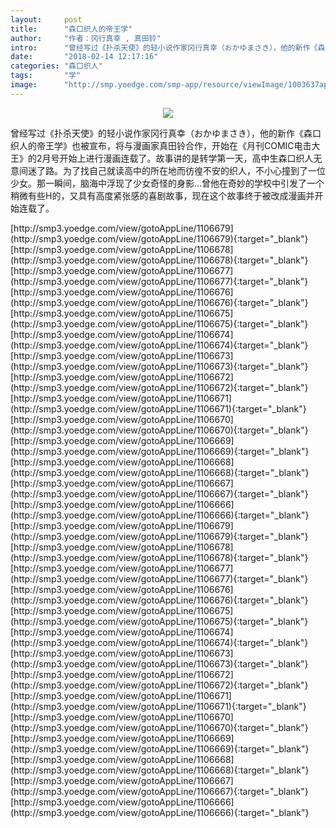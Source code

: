 ```yaml
---
layout:     post
title:      "森口织人的帝王学"
author:     "作者：冈行真幸 , 真田铃"
intro:      "曾经写过《扑杀天使》的轻小说作家冈行真幸（おかゆまさき），他的新作《森口织人的帝王学》也被宣布，将与漫画家真田铃合作，开始在《月刊COMIC电击大王》的2月号开始上进行漫画连载了。故事讲的是转学第一天，高中生森口织人无意间迷了路。为了找自己就读高中的所在地而彷徨不安的织人，不小心撞到了一位少女。那一瞬间，脑海中浮现了少女奇怪的身影…曾他在奇妙的学校中引发了一个稍微有些H的，又具有高度紧张感的喜剧故事，现在这个故事终于被改成漫画并开始连载了。"
date:       "2018-02-14 12:17:16"
categories: "森口织人"
tags:       "学"
image:      "http://smp.yoedge.com/smp-app/resource/viewImage/1003637appline.png"
---
```

<div style="text-align: center">
<p><img src="http://smp.yoedge.com/smp-app/resource/viewImage/1003637appline.png"/></p>
</div>
<p class="post-meta">
<span>曾经写过《扑杀天使》的轻小说作家冈行真幸（おかゆまさき），他的新作《森口织人的帝王学》也被宣布，将与漫画家真田铃合作，开始在《月刊COMIC电击大王》的2月号开始上进行漫画连载了。故事讲的是转学第一天，高中生森口织人无意间迷了路。为了找自己就读高中的所在地而彷徨不安的织人，不小心撞到了一位少女。那一瞬间，脑海中浮现了少女奇怪的身影…曾他在奇妙的学校中引发了一个稍微有些H的，又具有高度紧张感的喜剧故事，现在这个故事终于被改成漫画并开始连载了。</span>
</p>
[http://smp3.yoedge.com/view/gotoAppLine/1106679](http://smp3.yoedge.com/view/gotoAppLine/1106679){:target="_blank"}
[http://smp3.yoedge.com/view/gotoAppLine/1106678](http://smp3.yoedge.com/view/gotoAppLine/1106678){:target="_blank"}
[http://smp3.yoedge.com/view/gotoAppLine/1106677](http://smp3.yoedge.com/view/gotoAppLine/1106677){:target="_blank"}
[http://smp3.yoedge.com/view/gotoAppLine/1106676](http://smp3.yoedge.com/view/gotoAppLine/1106676){:target="_blank"}
[http://smp3.yoedge.com/view/gotoAppLine/1106675](http://smp3.yoedge.com/view/gotoAppLine/1106675){:target="_blank"}
[http://smp3.yoedge.com/view/gotoAppLine/1106674](http://smp3.yoedge.com/view/gotoAppLine/1106674){:target="_blank"}
[http://smp3.yoedge.com/view/gotoAppLine/1106673](http://smp3.yoedge.com/view/gotoAppLine/1106673){:target="_blank"}
[http://smp3.yoedge.com/view/gotoAppLine/1106672](http://smp3.yoedge.com/view/gotoAppLine/1106672){:target="_blank"}
[http://smp3.yoedge.com/view/gotoAppLine/1106671](http://smp3.yoedge.com/view/gotoAppLine/1106671){:target="_blank"}
[http://smp3.yoedge.com/view/gotoAppLine/1106670](http://smp3.yoedge.com/view/gotoAppLine/1106670){:target="_blank"}
[http://smp3.yoedge.com/view/gotoAppLine/1106669](http://smp3.yoedge.com/view/gotoAppLine/1106669){:target="_blank"}
[http://smp3.yoedge.com/view/gotoAppLine/1106668](http://smp3.yoedge.com/view/gotoAppLine/1106668){:target="_blank"}
[http://smp3.yoedge.com/view/gotoAppLine/1106667](http://smp3.yoedge.com/view/gotoAppLine/1106667){:target="_blank"}
[http://smp3.yoedge.com/view/gotoAppLine/1106666](http://smp3.yoedge.com/view/gotoAppLine/1106666){:target="_blank"}
[http://smp3.yoedge.com/view/gotoAppLine/1106679](http://smp3.yoedge.com/view/gotoAppLine/1106679){:target="_blank"}
[http://smp3.yoedge.com/view/gotoAppLine/1106678](http://smp3.yoedge.com/view/gotoAppLine/1106678){:target="_blank"}
[http://smp3.yoedge.com/view/gotoAppLine/1106677](http://smp3.yoedge.com/view/gotoAppLine/1106677){:target="_blank"}
[http://smp3.yoedge.com/view/gotoAppLine/1106676](http://smp3.yoedge.com/view/gotoAppLine/1106676){:target="_blank"}
[http://smp3.yoedge.com/view/gotoAppLine/1106675](http://smp3.yoedge.com/view/gotoAppLine/1106675){:target="_blank"}
[http://smp3.yoedge.com/view/gotoAppLine/1106674](http://smp3.yoedge.com/view/gotoAppLine/1106674){:target="_blank"}
[http://smp3.yoedge.com/view/gotoAppLine/1106673](http://smp3.yoedge.com/view/gotoAppLine/1106673){:target="_blank"}
[http://smp3.yoedge.com/view/gotoAppLine/1106672](http://smp3.yoedge.com/view/gotoAppLine/1106672){:target="_blank"}
[http://smp3.yoedge.com/view/gotoAppLine/1106671](http://smp3.yoedge.com/view/gotoAppLine/1106671){:target="_blank"}
[http://smp3.yoedge.com/view/gotoAppLine/1106670](http://smp3.yoedge.com/view/gotoAppLine/1106670){:target="_blank"}
[http://smp3.yoedge.com/view/gotoAppLine/1106669](http://smp3.yoedge.com/view/gotoAppLine/1106669){:target="_blank"}
[http://smp3.yoedge.com/view/gotoAppLine/1106668](http://smp3.yoedge.com/view/gotoAppLine/1106668){:target="_blank"}
[http://smp3.yoedge.com/view/gotoAppLine/1106667](http://smp3.yoedge.com/view/gotoAppLine/1106667){:target="_blank"}
[http://smp3.yoedge.com/view/gotoAppLine/1106666](http://smp3.yoedge.com/view/gotoAppLine/1106666){:target="_blank"}


